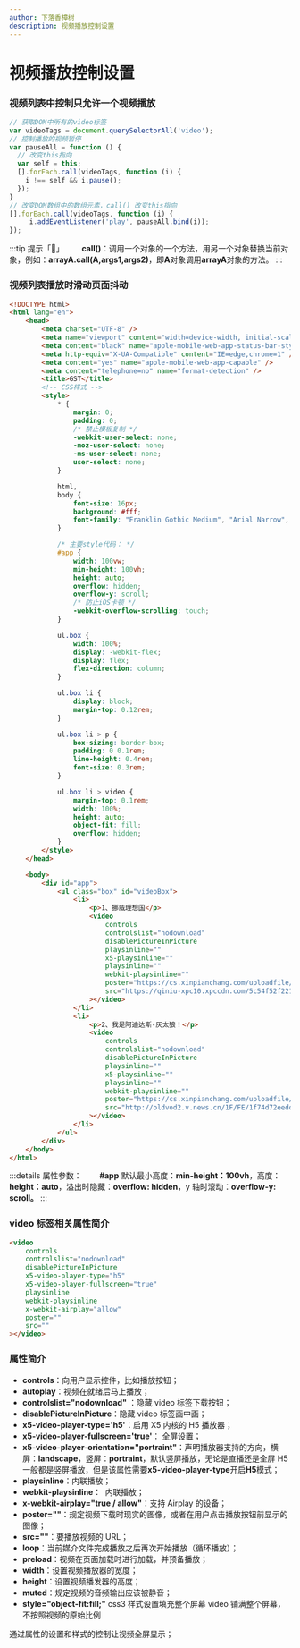 ```yaml
---
author: 下落香樟树
description: 视频播放控制设置
---
```


# 视频播放控制设置

### 视频列表中控制只允许一个视频播放

```javascript title="代码示例"
// 获取DOM中所有的video标签
var videoTags = document.querySelectorAll('video');
// 控制播放的视频暂停
var pauseAll = function () {
  // 改变this指向
  var self = this;
  [].forEach.call(videoTags, function (i) {
  	i !== self && i.pause();
  });
}
// 改变DOM数组中的数组元素，call() 改变this指向
[].forEach.call(videoTags, function (i) {
	 i.addEventListener('play', pauseAll.bind(i));
});
```

:::tip 提示「📢」
&emsp;&emsp;**call()**：调用一个对象的一个方法，用另一个对象替换当前对象，例如：**arrayA.call(A,args1,args2)**，即**A**对象调用**arrayA**对象的方法。
:::

### 视频列表播放时滑动页面抖动

```html title="代码示例"
<!DOCTYPE html>
<html lang="en">
	<head>
		<meta charset="UTF-8" />
		<meta name="viewport" content="width=device-width, initial-scale=1, maximum-scale=1, user-scalable=no" />
		<meta content="black" name="apple-mobile-web-app-status-bar-style" />
		<meta http-equiv="X-UA-Compatible" content="IE=edge,chrome=1" />
		<meta content="yes" name="apple-mobile-web-app-capable" />
		<meta content="telephone=no" name="format-detection" />
		<title>GST</title>
		<!-- CSS样式 -->
		<style>
			* {
				margin: 0;
				padding: 0;
				/* 禁止模板复制 */
				-webkit-user-select: none;
				-moz-user-select: none;
				-ms-user-select: none;
				user-select: none;
			}

			html,
			body {
				font-size: 16px;
				background: #fff;
				font-family: "Franklin Gothic Medium", "Arial Narrow", Arial, sans-serif;
			}

			/* 主要style代码： */
			#app {
				width: 100vw;
				min-height: 100vh;
				height: auto;
				overflow: hidden;
				overflow-y: scroll;
				/* 防止iOS卡顿 */
				-webkit-overflow-scrolling: touch;
			}

			ul.box {
				width: 100%;
				display: -webkit-flex;
				display: flex;
				flex-direction: column;
			}

			ul.box li {
				display: block;
				margin-top: 0.12rem;
			}

			ul.box li > p {
				box-sizing: border-box;
				padding: 0 0.1rem;
				line-height: 0.4rem;
				font-size: 0.3rem;
			}

			ul.box li > video {
				margin-top: 0.1rem;
				width: 100%;
				height: auto;
				object-fit: fill;
				overflow: hidden;
			}
		</style>
	</head>

	<body>
		<div id="app">
			<ul class="box" id="videoBox">
				<li>
					<p>1、挪威理想国</p>
					<video
						controls
						controlslist="nodownload"
						disablePictureInPicture
						playsinline=""
						x5-playsinline=""
						playsinline=""
						webkit-playsinline=""
						poster="https://cs.xinpianchang.com/uploadfile/article/2019/11/05/5dc0e9357cad8.jpeg@960w_540h_1e_1c.jpg"
						src="https://qiniu-xpc10.xpccdn.com/5c54f52f221d1.mp4"
					></video>
				</li>
				<li>
					<p>2、我是阿迪达斯-灰太狼！</p>
					<video
						controls
						controlslist="nodownload"
						disablePictureInPicture
						playsinline=""
						x5-playsinline=""
						playsinline=""
						webkit-playsinline=""
						poster="https://cs.xinpianchang.com/uploadfile/article/2019/11/05/5dc051a64adbc.jpeg@960w_540h_1e_1c.jpg"
						src="http://oldvod2.v.news.cn/1F/FE/1f74d72eedda3dc922b3487f49619c4730b4fbfe.mp4"
					></video>
				</li>
			</ul>
		</div>
	</body>
</html>
```

:::details 属性参数：
&emsp;&emsp;**#app** 默认最小高度：**min-height：100vh**，高度：**height：auto**，溢出时隐藏：**overflow: hidden**，y 轴时滚动：**overflow-y: scroll。**
:::

### video 标签相关属性简介

```html title="代码示例"
<video
	controls
	controlslist="nodownload"
	disablePictureInPicture
	x5-video-player-type="h5"
	x5-video-player-fullscreen="true"
	playsinline
	webkit-playsinline
	x-webkit-airplay="allow"
	poster=""
	src=""
></video>
```

### 属性简介

- **controls**：向用户显示控件，比如播放按钮；
- **autoplay**：视频在就绪后马上播放；
- **controlslist="nodownload"** ：隐藏 video 标签下载按钮；
- **disablePictureInPicture**：隐藏 video 标签画中画；
- **x5-video-player-type='h5'**：启用 X5 内核的 H5 播放器；
- **x5-video-player-fullscreen='true'**： 全屏设置；
- **x5-video-player-orientation="portraint"**：声明播放器支持的方向，横屏：**landscape**，竖屏：**portraint**，默认竖屏播放，无论是直播还是全屏 H5 一般都是竖屏播放，但是该属性需要**x5-video-player-type**开启**H5**模式；
- **playsinline**：内联播放；
- **webkit-playsinline**：  内联播放；
- **x-webkit-airplay="true / allow"**：支持 Airplay 的设备；
- **poster=""**：规定视频下载时现实的图像，或者在用户点击播放按钮前显示的图像；
- **src=""**：要播放视频的 URL；
- **loop**：当前媒介文件完成播放之后再次开始播放（循环播放）；
- **preload**：视频在页面加载时进行加载，并预备播放；
- **width**：设置视频播放器的宽度；
- **height**：设置视频播发器的高度；
- **muted**：规定视频的音频输出应该被静音；
- **style="object-fit:fill;"** css3 样式设置填充整个屏幕 video 铺满整个屏幕，不按照视频的原始比例

通过属性的设置和样式的控制让视频全屏显示；
